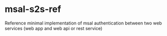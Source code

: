 # msal-s2s-ref
Reference minimal implementation of msal authentication between two web services (web app and web api or rest service)
